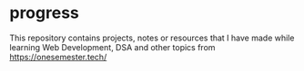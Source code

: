 # progress

This repository contains projects, notes or resources that I have made while learning Web Development, DSA and other topics from https://onesemester.tech/
